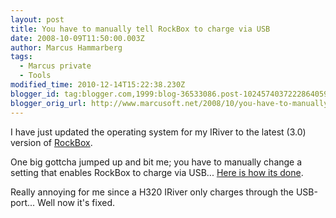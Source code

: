 ```yaml
---
layout: post
title: You have to manually tell RockBox to charge via USB
date: 2008-10-09T11:50:00.003Z
author: Marcus Hammarberg
tags:
  - Marcus private
  - Tools
modified_time: 2010-12-14T15:22:38.230Z
blogger_id: tag:blogger.com,1999:blog-36533086.post-1024574037222864059
blogger_orig_url: http://www.marcusoft.net/2008/10/you-have-to-manually-tell-rockbox-to.html
---
```




I have just updated the operating system for my IRiver to the latest
(3.0) version of
<a href="http://www.rockbox.org/" target="_blank">RockBox</a>.

One big gottcha jumped up and bit me; you have to manually change a
setting that enables RockBox to charge via USB... <a
href="http://download.rockbox.org/manual/rockbox-h300/rockbox-buildch7.html#x10-1180007.6.2"
target="_blank">Here is how its done</a>.

Really annoying for me since a H320 IRiver only charges through the
USB-port... Well now it's fixed.
